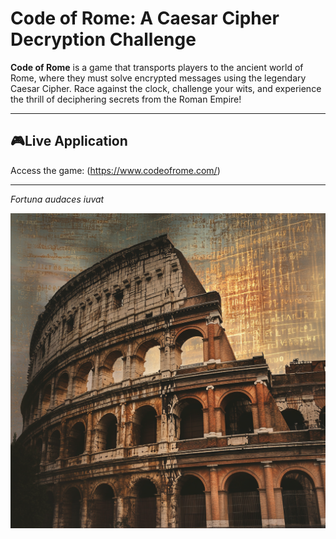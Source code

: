 # Code of Rome: A Caesar Cipher Decryption Challenge

**Code of Rome** is a game that transports players to the ancient world of Rome, where they must solve encrypted messages using the legendary Caesar Cipher. Race against the clock, challenge your wits, and experience the thrill of deciphering secrets from the Roman Empire!

---

## 🎮**Live Application**

Access the game: (https://www.codeofrome.com/)

---
*Fortuna audaces iuvat*

![Code of Rome Logo](Code_Of_Rome.png)

